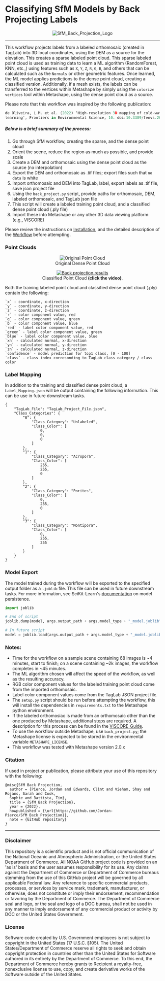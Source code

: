 # Classifying SfM Models by Back Projecting Labels

<p align="center">
  <img src="./Figures/SfM_Back_Projection_Logo.png" alt="SfM_Back_Projection_Logo">
</p>

---

This workflow projects labels from a labeled orthomosaic (created in TagLab)
into 3D local coordinates, using the DEM as a source for the elevation. This creates a sparse 
labeled point cloud. This sparse labeled point cloud is used as training data to learn a ML 
algorithm (RandomForest, KNN, etc.,) using features such as `X`, `Y`, `Z`, `R`, `G`, `B`, and 
others that can be calculated such as the `Normals` or other geometric features. Once learned, 
the ML model applies predictions to the dense point cloud, creating a classified version. 
Additionally, if a mesh exists, the labels can be transferred to the vertices within Metashape 
by simply using the `colorize vertices` tool within Metashape, using the dense point cloud as a 
source. 

Please note that this workflow was inspired by the following publication:

```python
de Oliveira, L.M. et al. (2022) ‘High-resolution 3D mapping of cold-water coral reefs using machine 
learning’, Frontiers in Environmental Science, 10. doi:10.3389/fenvs.2022.1044706. 
```

##### Below is a brief summary of the process:

1. Go through SfM workflow, creating the sparse, and the dense point cloud
2. Orient the scene, reduce the region as much as possible, and provide scale
3. Create a DEM and orthomosaic using the dense point cloud as the source (no interpolation)
4. Export the DEM and orthomosaic as .tif files; export files such that `no data` is white
5. Import orthomosaic and DEM into TagLab, label, export labels as .tif file, save json project file
6. Using the `back_project.py` script, provide paths for orthomosaic, DEM, labeled orthomosaic, and TagLab json file
7. This script will create a labeled training point cloud, and a classified dense point cloud (.ply file)
8. Import these into Metashape or any other 3D data viewing platform (e.g., VISCORE)

Please review the instructions on [Installation](./Tutorials/Installation_Guide.md), 
and the detailed description of the [Workflow](./Tutorials/Workflow.md) before attempting.

### Point Clouds

<p align="center">
  <img src="./Tutorials/Figures/Dense_Point_Cloud.PNG" alt="Original Point Cloud">
  <br>Original Dense Point Cloud
</p>

<p align="center">
  <a href="https://www.youtube.com/embed/DdXprSApgAw">
    <img src="/Tutorials/Figures/Back_Projection_Results.PNG" alt="Back projection results">
  </a>
  <br>Classified Point Cloud <b>(click the video)</b>.
</p>


Both the training labeled point cloud and classified dense point cloud (.ply) contain the following:

```
`x` - coordinate, x-direction
`y` - coordinate, y-direction 
`z` - coordinate, z-direction
`r` - color component value, red 
`g` - color component value, green 
`b` - color component value, blue  
`red` - label color component value, red  
`green` - label color component value, green
`blue` - label color component value, blue
`xn` - calculated normal, x-direction
`yn` - calculated normal, y-direction 
`zn` - calculated normal, z-direction
`confidence` - model prediction for top1 class, [0 - 100] 
`class` - class index corresonding to TagLab class category / class color
```

### Label Mapping

In addition to the training and classified dense point cloud, a `Label_Mapping.json` will be output containing the 
following information. This can be use in future downstream tasks.
```
{
    "TagLab_File": "TagLab_Project_File.json",
    "Class_Categories": {
        "0": {
            "Class_Category": "Unlabeled",
            "Class_Color": [
                0,
                0,
                0
            ]
        },
        "1": {
            "Class_Category": "Acropora",
            "Class_Color": [
                255,
                255,
                0
            ]
        },
        "2": {
            "Class_Category": "Porites",
            "Class_Color": [
                0,
                255,
                0
            ]
        },
        "3": {
            "Class_Category": "Montipora",
            "Class_Color": [
                0,
                255,
                255
            ]
        }
    }
}

```

### Model Export
The model trained during the workflow will be exported to the specified output folder as a `.joblib` file. This file
can be used in future downstream tasks. For more information, see SciKit-Learn's 
[documentation](https://scikit-learn.org/stable/model_persistence.html) on model persistence.
```python
import joblib

# End of script
joblib.dump(model, args.output_path + args.model_type + "_model.joblib")

# In future script
model = joblib.load(args.output_path + args.model_type + "_model.joblib")
```

### Notes:
- Time for the workflow on a sample scene containing 68 images is ~4 minutes, start to finish; on a scene containing ~2k
  images, the workflow completes in ~45 minutes. 
- The ML algorithm chosen will affect the speed of the workflow, as well as the resulting accuracy.
- RGB color component values for the labeled training point cloud come from the imported orthomosaic.
- Label color component values come from the TagLab JSON project file.
- The `setup.py` script should be run before attempting the workflow, this will install the dependencies in 
`requirements.txt` to the Metashape python environment.
- If the labeled orthomosiac is made from an orthomosaic other than the one produced by Metashape, additional steps are 
 required. A description for this process can be found in the [VISCORE_Guide](./Tutorials/VISCORE_Guide.md).
- To use the workflow outside Metashape, use `back_project.py`; the Metashape license is expected to be stored 
in the environmental variable `METASHAPE_LICENSE`.
- This workflow was tested with Metashape version 2.0.x

### Citation

If used in project or publication, please attribute your use of this repository with the following:
    
```
@misc{SfM Back Projection,
  author = {Pierce, Jordan and Edwards, Clint and Vieham, Shay and Rojano, Sarah and Cook, 
  Sophie and Battista, Tim},
  title = {SfM Back Projection},
  year = {2022},
  howpublished = {\url{https://github.com/Jordan-Pierce/SfM_Back_Projection}},
  note = {GitHub repository}
}
```
---

### Disclaimer

This repository is a scientific product and is not official communication of the National Oceanic and Atmospheric 
Administration, or the United States Department of Commerce. All NOAA GitHub project code is provided on an 'as is' 
basis and the user assumes responsibility for its use. Any claims against the Department of Commerce or Department of 
Commerce bureaus stemming from the use of this GitHub project will be governed by all applicable Federal law. Any 
reference to specific commercial products, processes, or services by service mark, trademark, manufacturer, or 
otherwise, does not constitute or imply their endorsement, recommendation or favoring by the Department of Commerce. 
The Department of Commerce seal and logo, or the seal and logo of a DOC bureau, shall not be used in any manner to imply 
endorsement of any commercial product or activity by DOC or the United States Government.


### License 

Software code created by U.S. Government employees is not subject to copyright in the United States (17 U.S.C. §105). 
The United States/Department of Commerce reserve all rights to seek and obtain copyright protection in countries other 
than the United States for Software authored in its entirety by the Department of Commerce. To this end, the Department 
of Commerce hereby grants to Recipient a royalty-free, nonexclusive license to use, copy, and create derivative works of 
the Software outside of the United States.